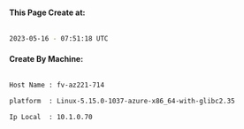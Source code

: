 
   
#### This Page Create at:

```bash

2023-05-16 - 07:51:18 UTC

```

#### Create By Machine:

```bash

Host Name : fv-az221-714

platform  : Linux-5.15.0-1037-azure-x86_64-with-glibc2.35

Ip Local  : 10.1.0.70

```

